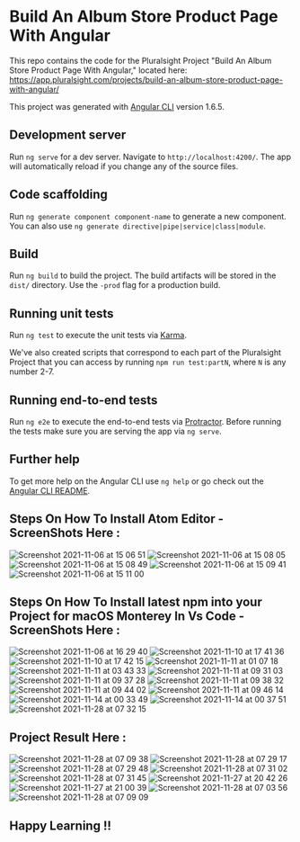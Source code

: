 # Build An Album Store Product Page With Angular

This repo contains the code for the Pluralsight Project "Build An Album Store Product Page With Angular," located here: https://app.pluralsight.com/projects/build-an-album-store-product-page-with-angular/

This project was generated with [Angular CLI](https://github.com/angular/angular-cli) version 1.6.5.

## Development server

Run `ng serve` for a dev server. Navigate to `http://localhost:4200/`. The app will automatically reload if you change any of the source files.

## Code scaffolding

Run `ng generate component component-name` to generate a new component. You can also use `ng generate directive|pipe|service|class|module`.

## Build

Run `ng build` to build the project. The build artifacts will be stored in the `dist/` directory. Use the `-prod` flag for a production build.

## Running unit tests

Run `ng test` to execute the unit tests via [Karma](https://karma-runner.github.io).

We've also created scripts that correspond to each part of the Pluralsight Project that you can access by running `npm run test:partN`, where `N` is any number 2-7.

## Running end-to-end tests

Run `ng e2e` to execute the end-to-end tests via [Protractor](http://www.protractortest.org/).
Before running the tests make sure you are serving the app via `ng serve`.

## Further help

To get more help on the Angular CLI use `ng help` or go check out the [Angular CLI README](https://github.com/angular/angular-cli/blob/master/README.md).

## Steps On How To Install Atom Editor -ScreenShots Here :

![Screenshot 2021-11-06 at 15 06 51](https://user-images.githubusercontent.com/57273086/188019704-97c79876-b09b-4a6f-8fc3-d4107f252cde.png)
![Screenshot 2021-11-06 at 15 08 05](https://user-images.githubusercontent.com/57273086/188019749-b349707f-7688-441e-9d82-b05e0cb46d60.png)
![Screenshot 2021-11-06 at 15 08 49](https://user-images.githubusercontent.com/57273086/188019768-0c717dce-2d5b-4731-a284-de76358317a0.png)
![Screenshot 2021-11-06 at 15 09 41](https://user-images.githubusercontent.com/57273086/188019776-67a2ff06-16fb-4501-ad72-c892b85c6c0b.png)
![Screenshot 2021-11-06 at 15 11 00](https://user-images.githubusercontent.com/57273086/188019778-10f9ee72-238e-4f03-93bc-3df10c21b626.png)

## Steps On How To Install latest npm into your Project for macOS Monterey In Vs Code -ScreenShots Here :

![Screenshot 2021-11-06 at 16 29 40](https://user-images.githubusercontent.com/57273086/188019779-c4e8fe8e-76ac-4b04-8fb9-a8cfb9a828c4.png)
![Screenshot 2021-11-10 at 17 41 36](https://user-images.githubusercontent.com/57273086/188020476-c2d3aeb5-5c1a-406e-9ad0-90d9b1159932.png)
![Screenshot 2021-11-10 at 17 42 15](https://user-images.githubusercontent.com/57273086/188020484-e346c65e-9deb-4d42-8e9c-2ad899ddca12.png)
![Screenshot 2021-11-11 at 01 07 18](https://user-images.githubusercontent.com/57273086/188020492-e05afb95-00d3-4f59-bf5d-e3b08cfbebd2.png)
![Screenshot 2021-11-11 at 03 43 33](https://user-images.githubusercontent.com/57273086/188020493-fac6056e-b713-4002-b51c-c641a3da2292.png)
![Screenshot 2021-11-11 at 09 31 03](https://user-images.githubusercontent.com/57273086/188020496-eef0b97e-a842-4b5d-90de-b7e49b13d563.png)
![Screenshot 2021-11-11 at 09 37 28](https://user-images.githubusercontent.com/57273086/188020500-820b7bc1-68a5-4de0-95fe-7a73bf60d069.png)
![Screenshot 2021-11-11 at 09 38 32](https://user-images.githubusercontent.com/57273086/188020502-5883b8f0-b3ac-4143-82d2-86814fa45d3f.png)
![Screenshot 2021-11-11 at 09 44 02](https://user-images.githubusercontent.com/57273086/188020503-8c975fa4-6f30-4521-9233-34a03f549304.png)
![Screenshot 2021-11-11 at 09 46 14](https://user-images.githubusercontent.com/57273086/188020507-d9d32a18-4f29-4d22-a61b-b8da8a98fc61.png)
![Screenshot 2021-11-14 at 00 33 49](https://user-images.githubusercontent.com/57273086/188020510-d99f7f76-1128-4f85-8f06-1d74cb3f7011.png)
![Screenshot 2021-11-14 at 00 37 51](https://user-images.githubusercontent.com/57273086/188020512-e1e93c12-c556-4e4f-a087-03dd8cbb742c.png)
![Screenshot 2021-11-28 at 07 32 15](https://user-images.githubusercontent.com/57273086/188020047-bb8c35e8-e1a0-4756-82d9-3151e81207ba.png)

## Project Result Here :
![Screenshot 2021-11-28 at 07 09 38](https://user-images.githubusercontent.com/57273086/188020029-002f2c83-b14a-4735-9ac5-1dfbd64bba58.png)
![Screenshot 2021-11-28 at 07 29 17](https://user-images.githubusercontent.com/57273086/188020036-b6648a37-eb58-4012-939c-ae3e5000f9a3.png)
![Screenshot 2021-11-28 at 07 29 48](https://user-images.githubusercontent.com/57273086/188020040-6fff75be-8d48-4eca-a28e-876b89e4019f.png)
![Screenshot 2021-11-28 at 07 31 02](https://user-images.githubusercontent.com/57273086/188020044-58afbf60-0b1b-4be8-bb6a-e30e9e291ccb.png)
![Screenshot 2021-11-28 at 07 31 45](https://user-images.githubusercontent.com/57273086/188020046-83f9ea8e-c1ac-4695-8840-42b134bfb836.png)
![Screenshot 2021-11-27 at 20 42 26](https://user-images.githubusercontent.com/57273086/188018685-f777685a-2a58-48c6-a3d5-7a6a1b244940.png)
![Screenshot 2021-11-27 at 21 00 39](https://user-images.githubusercontent.com/57273086/188018699-99051b0f-76af-4a7e-8cc0-189d6f6d2fcf.png)
![Screenshot 2021-11-28 at 07 03 56](https://user-images.githubusercontent.com/57273086/188020016-7ba213c1-d4be-4043-8f96-4a44a8da49cc.png)
![Screenshot 2021-11-28 at 07 09 09](https://user-images.githubusercontent.com/57273086/188020023-123b4fb2-9341-4477-ab78-23aae3db220f.png)

## Happy Learning !!
